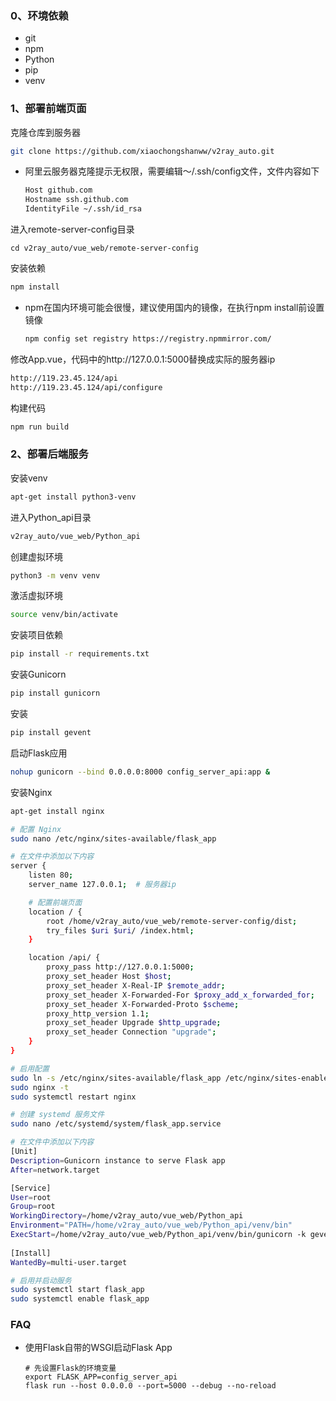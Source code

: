 ### 0、环境依赖

- git
- npm
- Python
- pip
- venv

### 1、部署前端页面

克隆仓库到服务器

```bash
git clone https://github.com/xiaochongshanww/v2ray_auto.git
```

- 阿里云服务器克隆提示无权限，需要编辑～/.ssh/config文件，文件内容如下

  ```bash
  Host github.com
  Hostname ssh.github.com
  IdentityFile ~/.ssh/id_rsa
  ```

进入remote-server-config目录

```
cd v2ray_auto/vue_web/remote-server-config
```

安装依赖

```bash
npm install
```

- npm在国内环境可能会很慢，建议使用国内的镜像，在执行npm install前设置镜像

  ```bash
  npm config set registry https://registry.npmmirror.com/
  ```

修改App.vue，代码中的http://127.0.0.1:5000替换成实际的服务器ip

```bash
http://119.23.45.124/api
http://119.23.45.124/api/configure
```

构建代码

```bash
npm run build
```



### 2、部署后端服务

安装venv

```bash
apt-get install python3-venv
```

进入Python_api目录

```bash
v2ray_auto/vue_web/Python_api
```

创建虚拟环境

```bash
python3 -m venv venv
```

激活虚拟环境

```bash
source venv/bin/activate
```

安装项目依赖

```bash
pip install -r requirements.txt 
```

安装Gunicorn

```bash
pip install gunicorn
```

安装

```bash
pip install gevent
```

启动Flask应用

```bash
nohup gunicorn --bind 0.0.0.0:8000 config_server_api:app &
```

安装Nginx

```bash
apt-get install nginx
```

```bash
# 配置 Nginx
sudo nano /etc/nginx/sites-available/flask_app

# 在文件中添加以下内容
server {
    listen 80;
    server_name 127.0.0.1;  # 服务器ip

    # 配置前端页面
    location / {
        root /home/v2ray_auto/vue_web/remote-server-config/dist;
        try_files $uri $uri/ /index.html;
    }

    location /api/ {
        proxy_pass http://127.0.0.1:5000;
        proxy_set_header Host $host;
        proxy_set_header X-Real-IP $remote_addr;
        proxy_set_header X-Forwarded-For $proxy_add_x_forwarded_for;
        proxy_set_header X-Forwarded-Proto $scheme;
        proxy_http_version 1.1;
        proxy_set_header Upgrade $http_upgrade;
        proxy_set_header Connection "upgrade";
    }
}

# 启用配置
sudo ln -s /etc/nginx/sites-available/flask_app /etc/nginx/sites-enabled
sudo nginx -t
sudo systemctl restart nginx
```



```bash
# 创建 systemd 服务文件
sudo nano /etc/systemd/system/flask_app.service

# 在文件中添加以下内容
[Unit]
Description=Gunicorn instance to serve Flask app
After=network.target

[Service]
User=root
Group=root
WorkingDirectory=/home/v2ray_auto/vue_web/Python_api
Environment="PATH=/home/v2ray_auto/vue_web/Python_api/venv/bin"
ExecStart=/home/v2ray_auto/vue_web/Python_api/venv/bin/gunicorn -k gevent -w 1 -b 0.0.0.0:5000 --timeout 300 config_server_api:app
	
[Install]
WantedBy=multi-user.target

# 启用并启动服务
sudo systemctl start flask_app
sudo systemctl enable flask_app
```



### FAQ

- 使用Flask自带的WSGI启动Flask App

  ```
  # 先设置Flask的环境变量
  export FLASK_APP=config_server_api
  flask run --host 0.0.0.0 --port=5000 --debug --no-reload
  ```

  